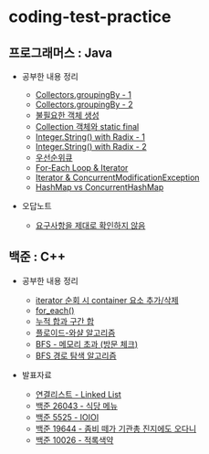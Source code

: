 # coding-test-practice

## 프로그래머스 : Java

* 공부한 내용 정리
  * [Collectors.groupingBy - 1](/programmers/level2/의상/README.md#`Collectors.groupingBy`)  
  * [Collectors.groupingBy - 2](/programmers/level2/튜플/README.md#Collectors.groupingBy())  
  * [불필요한 객체 생성](/programmers/level2/할인행사/README.md#불필요한-객체-생성)  
  * [Collection 객체와 static final](/programmers/level2/할인행사/README.md#Collection-객체와-static-final)
  * [Integer.String() with Radix - 1](/programmers/level2/n진수_게임/README.md#리펙토링)
  * [Integer.String() with Radix - 2](/programmers/level2/k진수에서_소수_개수_구하기/README.md#integertostring-with-radix)
  * [우선순위큐](/programmers/level2/더_맵게/README.md#Priority-Queue)
  * [For-Each Loop & Iterator](/programmers/level2/주차_요금_계산/README.md#for-each-loop)
  * [Iterator & ConcurrentModificationException](/programmers/level2/주차_요금_계산/README.md#해결-2--iteratorremove)
  * [HashMap vs ConcurrentHashMap](/programmers/level2/주차_요금_계산/README.md#해결-3--concurrenthashmap)


* 오답노트
  * [요구사항을 제대로 확인하지 않음](/programmers/level2/피로도/README.md)


## 백준 : C++

* 공부한 내용 정리
  * [iterator 순회 시 container 요소 추가/삭제](/baekjoon/1406/README.md#iterator-순회-중-리스트-추가삭제)
  * [for_each()](/baekjoon/1406/README.md#foreach)
  * [누적 합과 구간 합](/baekjoon/19644/README.md#누적-합과-구간-합)
  * [플로이드-와샬 알고리즘](/baekjoon/11403/README.md#플로이드-와샬-알고리즘)
  * [BFS - 메모리 초과 (방문 체크)](/baekjoon/2178/README.md#메모리-초과)
  * [BFS 경로 탐색 알고리즘](/baekjoon/2206/README.md#bfs)

* 발표자료
  * [연결리스트 - Linked List](/baekjoon/data_structure/linked_list/README.md)
  * [백준 26043 - 식당 메뉴](/baekjoon/26043/README.md)
  * [백준 5525 - IOIOI](/baekjoon/5525/README.md)
  * [백준 19644 - 좀비 떼가 기관총 진지에도 오다니](/baekjoon/19644/README.md)
  * [백준 10026 - 적록색약](/baekjoon/10026/README.md)
